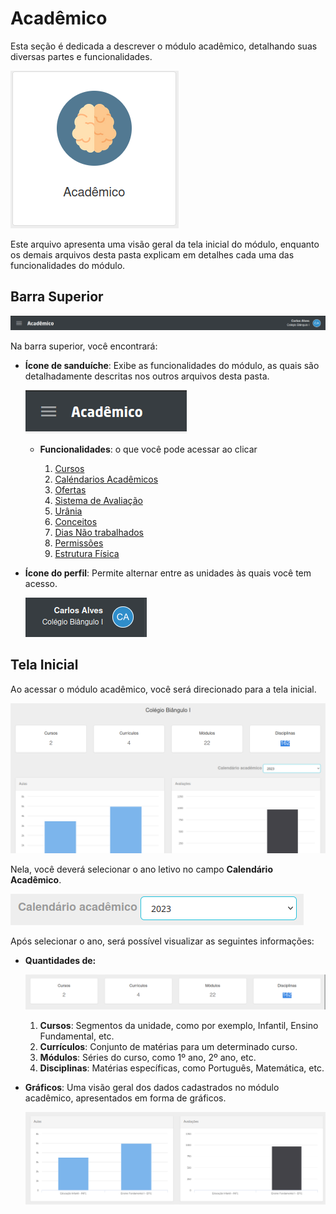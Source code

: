 # Acadêmico

Esta seção é dedicada a descrever o módulo acadêmico, detalhando suas diversas partes e funcionalidades.

![tela acadêmico](../assets/imagens/iconeAcad.png)

Este arquivo apresenta uma visão geral da tela inicial do módulo, enquanto os demais arquivos desta pasta explicam em detalhes cada uma das funcionalidades do módulo.

## Barra Superior

![barra completa](../assets/imagens/barra.png)

Na barra superior, você encontrará:

  - **Ícone de sanduíche**: Exibe as funcionalidades do módulo, as quais são detalhadamente descritas nos outros arquivos desta pasta.

    ![sanduiche](../assets/imagens/sanduiche.png)

    - **Funcionalidades**: o que você pode acessar ao clicar 

        1. [Cursos](./curso.md)
        2. [Caléndarios Acadêmicos](./calendario.md)
        3. [Ofertas](./ofertas.md)
        4. [Sistema de Avaliação](./sistemaAvaliacoes.md)
        5. [Urânia](./urania.md)
        6. [Conceitos](./conceitos.md)
        7. [Dias Não trabalhados](./diasNtrab.md)
        8. [Permissões](./permissao.md)
        9. [Estrutura Física](./estrutura.md)

  - **Ícone do perfil**: Permite alternar entre as unidades às quais você tem acesso.

    ![perfil](../assets/imagens/usuario.png)

## Tela Inicial
Ao acessar o módulo acadêmico, você será direcionado para a tela inicial.

![tela acadêmico](../assets/imagens/telaAcad.png)

Nela, você deverá selecionar o ano letivo no campo **Calendário Acadêmico**.

![selcionar](../assets/imagens/selecionar.png)

Após selecionar o ano, será possível visualizar as seguintes informações:

- **Quantidades de:**

    ![quantidades](../assets/imagens/quantidades.png)

    1. **Cursos**: Segmentos da unidade, como por exemplo, Infantil, Ensino Fundamental, etc.
    2. **Currículos**: Conjunto de matérias para um determinado curso.
    3. **Módulos**: Séries do curso, como 1º ano, 2º ano, etc.
    4. **Disciplinas**: Matérias específicas, como Português, Matemática, etc.

- **Gráficos**: Uma visão geral dos dados cadastrados no módulo acadêmico, apresentados em forma de gráficos.

  ![grafico](../assets/imagens/garficoAcad.png)


